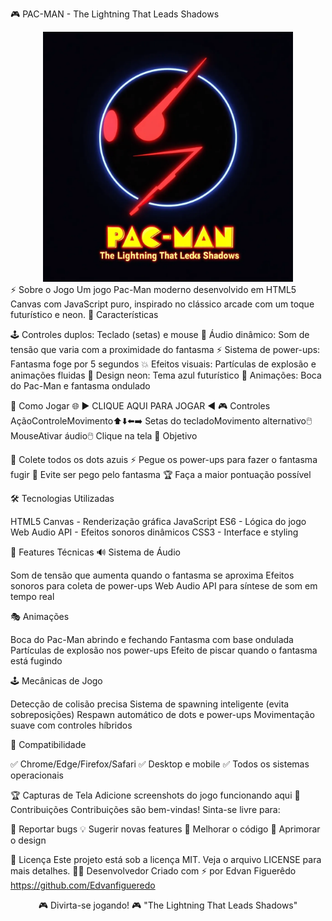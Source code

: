 🎮 PAC-MAN - The Lightning That Leads Shadows
<div align="center">
  <img src="assets/logo.png" alt="logo.png" width="400"/>
</div>
⚡ Sobre o Jogo
Um jogo Pac-Man moderno desenvolvido em HTML5 Canvas com JavaScript puro, inspirado no clássico arcade com um toque futurístico e neon.
🎯 Características

🕹️ Controles duplos: Teclado (setas) e mouse
🎵 Áudio dinâmico: Som de tensão que varia com a proximidade do fantasma
⚡ Sistema de power-ups: Fantasma foge por 5 segundos
💥 Efeitos visuais: Partículas de explosão e animações fluidas
🎨 Design neon: Tema azul futurístico
🌟 Animações: Boca do Pac-Man e fantasma ondulado

🚀 Como Jogar
🌐 ► CLIQUE AQUI PARA JOGAR ◄
🎮 Controles
AçãoControleMovimento⬆️⬇️⬅️➡️ Setas do tecladoMovimento alternativo🖱️ MouseAtivar áudio🖱️ Clique na tela
🎯 Objetivo

🔵 Colete todos os dots azuis
⚡ Pegue os power-ups para fazer o fantasma fugir
👻 Evite ser pego pelo fantasma
🏆 Faça a maior pontuação possível

🛠️ Tecnologias Utilizadas

HTML5 Canvas - Renderização gráfica
JavaScript ES6 - Lógica do jogo
Web Audio API - Efeitos sonoros dinâmicos
CSS3 - Interface e styling

🎨 Features Técnicas
🔊 Sistema de Áudio

Som de tensão que aumenta quando o fantasma se aproxima
Efeitos sonoros para coleta de power-ups
Web Audio API para síntese de som em tempo real

🎭 Animações

Boca do Pac-Man abrindo e fechando
Fantasma com base ondulada
Partículas de explosão nos power-ups
Efeito de piscar quando o fantasma está fugindo

🕹️ Mecânicas de Jogo

Detecção de colisão precisa
Sistema de spawning inteligente (evita sobreposições)
Respawn automático de dots e power-ups
Movimentação suave com controles híbridos

📱 Compatibilidade

✅ Chrome/Edge/Firefox/Safari
✅ Desktop e mobile
✅ Todos os sistemas operacionais

🏆 Capturas de Tela
Adicione screenshots do jogo funcionando aqui
🤝 Contribuições
Contribuições são bem-vindas! Sinta-se livre para:

🐛 Reportar bugs
💡 Sugerir novas features
🔧 Melhorar o código
🎨 Aprimorar o design

📄 Licença
Este projeto está sob a licença MIT. Veja o arquivo LICENSE para mais detalhes.
👨‍💻 Desenvolvedor
Criado com ⚡ por Edvan Figuerêdo
https://github.com/Edvanfigueredo

<div align="center">
🎮 Divirta-se jogando! 🎮
"The Lightning That Leads Shadows"
</div>
